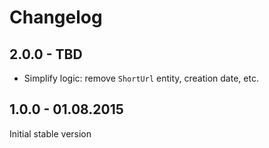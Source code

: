 # Changelog

## 2.0.0 - TBD

* Simplify logic: remove `ShortUrl` entity, creation date, etc. 

## 1.0.0 - 01.08.2015

Initial stable version
